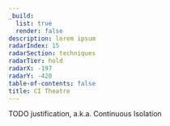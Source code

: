 ```yaml
---
_build:
  list: true
  render: false
description: lorem ipsum
radarIndex: 15
radarSection: techniques
radarTier: hold
radarX: -197
radarY: -420
table-of-contents: false
title: CI Theatre
---
```


TODO justification, a.k.a. Continuous Isolation
